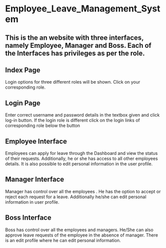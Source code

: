# Employee_Leave_Management_System
## This is the an website with three interfaces, namely Employee, Manager and Boss. Each of the Interfaces has privileges as per the role.
## Index Page
Login options for three different roles will be shown. Click on your corresponding role.
## Login Page
Enter correct username and password details in the textbox given and click log-in button. If the login role is different click on the login links of corresponding role below the button
## Employee Interface
Employees can apply for leave through the Dashboard and view the status of their requests. Additionally, he or she has access to all other employees details.
It is also possible to edit personal information in the user profile.
## Manager Interface
Manager has control over all the employees .
He has the option to accept or reject each request for a leave.
Additionally he/she can edit personal information in user profile.
## Boss Interface
Boss has control over all the employees and managers.
He/She can also approve leave requests of the employee in the absence of manager.
There is an edit profile where he can edit personal information.

